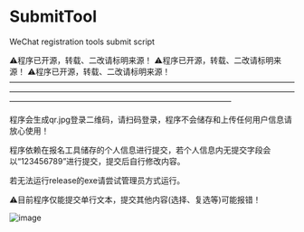 # SubmitTool
WeChat registration tools submit script

⚠程序已开源，转载、二改请标明来源！
⚠程序已开源，转载、二改请标明来源！
⚠程序已开源，转载、二改请标明来源！
————————————————————————————————————————————————————————————————————————————————————————————————————

程序会生成qr.jpg登录二维码，请扫码登录，程序不会储存和上传任何用户信息请放心使用！

程序依赖在报名工具储存的个人信息进行提交，若个人信息内无提交字段会以“123456789”进行提交，提交后自行修改内容。

若无法运行release的exe请尝试管理员方式运行。

⚠目前程序仅能提交单行文本，提交其他内容(选择、复选等)可能报错！


![image](https://raw.githubusercontent.com/Tongrens/SubmitTool/main/image/example.jpg)
